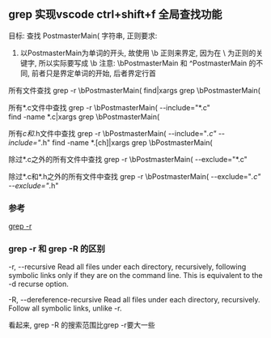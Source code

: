 
## grep 实现vscode ctrl+shift+f 全局查找功能

目标:  查找 PostmasterMain(  字符串, 正则要求:
1) 以PostmasterMain为单词的开头,  故使用  \b  正则来界定,  因为在 \ 为正则的关键字, 所以实际要写成 \\b
   注意: \\bPostmasterMain  和 ^PostmasterMain 的不同, 前者只是界定单词的开始, 后者界定行首

所有文件查找
grep -r  \\bPostmasterMain\(
find|xargs grep \\bPostmasterMain\(

所有*.c文件中查找
grep -r  \\bPostmasterMain\(   --include="*.c"   
find -name *.c|xargs grep \\bPostmasterMain\(

所有*c和*.h文件中查找
grep -r  \\bPostmasterMain\(   --include="*.c" --include="*.h"
find -name *.[ch]|xargs grep \\bPostmasterMain\(

除过*.c之外的所有文件中查找
grep -r  \\bPostmasterMain\(   --exclude="*.c" 

除过*.c和*.h之外的所有文件中查找
grep -r  \\bPostmasterMain\(   --exclude="*.c" --exclude="*.h"

### 参考

[grep -r](https://blog.csdn.net/yongan1006/article/details/8134401)

### grep -r 和 grep -R 的区别
-r, --recursive
              Read all files under each directory, recursively, following symbolic links only if they are on the command line.  This is equivalent
              to the -d recurse option.

-R, --dereference-recursive
              Read all files under each directory, recursively.  Follow all symbolic links, unlike -r.

看起来, grep -R 的搜索范围比grep -r要大一些




